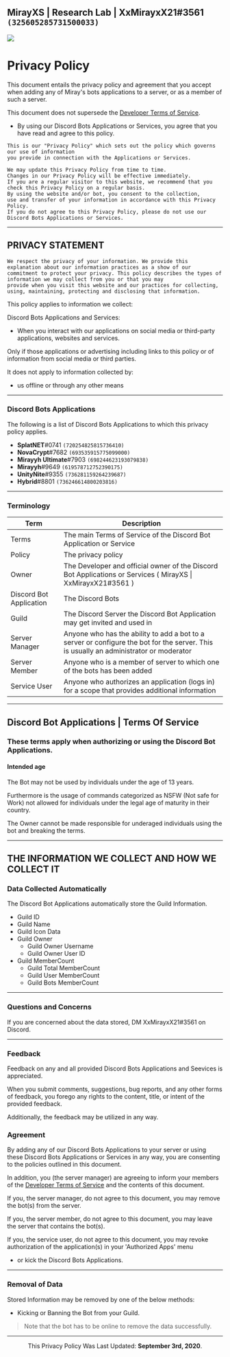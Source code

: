 ## MirayXS | Research Lab | XxMirayxX21#3561 `(325605285731500033)`

[![](https://discordapp.com/api/guilds/735182703871262820/embed.png?style=banner2)](https://discord.gg/CkdjnCR)

# Privacy Policy

This document entails the privacy policy and agreement that you accept when adding any of Miray's bots applications to a server, or as a member of such a server.

This document does not supersede the [Developer Terms of Service](https://discordapp.com/developers/docs/legal).
* By using our Discord Bots Applications or Services, you agree that you have read and agree to this policy.

```text
This is our "Privacy Policy" which sets out the policy which governs our use of information
you provide in connection with the Applications or Services.
```

```text
We may update this Privacy Policy from time to time.
Changes in our Privacy Policy will be effective immediately.
If you are a regular visitor to this website, we recommend that you check this Privacy Policy on a regular basis.
By using the website and/or bot, you consent to the collection,
use and transfer of your information in accordance with this Privacy Policy.
If you do not agree to this Privacy Policy, please do not use our Discord Bots Applications or Services.
```

<hr>

## PRIVACY STATEMENT

```text
We respect the privacy of your information. We provide this explanation about our information practices as a show of our
commitment to protect your privacy. This policy describes the types of information we may collect from you or that you may
provide when you visit this website and our practices for collecting, using, maintaining, protecting and disclosing that information.
```

This policy applies to information we collect:

Discord Bots Applications and Services:

* When you interact with our applications on social media or third-party applications, websites and services.

Only if those applications or advertising including links to this policy or of information from social media or third parties.

It does not apply to information collected by:

* us offline or through any other means

<hr>

### Discord Bots Applications
The following is a list of Discord Bots Applications to which this privacy policy applies.
* **SplatNET**#0741 `(720254825815736410)`
* **NovaCrypt**#7682 `(693535915775099000)`
* **Mirayyh Ultimate**#7903 `(698244623193079838)`
* **Mirayyh**#9649 `(619578712752390175)`
* **UnityNite**#9355 `(736281159264239687)`
* **Hybrid**#8801 `(736246614800203816)`

<hr>

### Terminology

| Term | Description |
|--------|------------------------------|
| Terms | The main Terms of Service of the Discord Bot Application or Service |
| Policy | The privacy policy |
| Owner | The Developer and official owner of the Discord Bot Applications or Services ( MirayXS \| XxMirayxX21#3561 ) |
| Discord Bot Application | The Discord Bots |
| Guild | The Discord Server the Discord Bot Application may get invited and used in |
| Server Manager | Anyone who has the ability to add a bot to a server or configure the bot for the server. This is usually an administrator or moderator |
| Server Member | Anyone who is a member of server to which one of the bots has been added |
| Service User | Anyone who authorizes an application (logs in) for a scope that provides additional information |

<hr>

## Discord Bot Applications | Terms Of Service
### These terms apply when authorizing or using the Discord Bot Applications.

#### Intended age
The Bot may not be used by individuals under the age of 13 years.

Furthermore is the usage of commands categorized as NSFW (Not safe for Work) not allowed for individuals under the legal age of maturity in their country.

The Owner cannot be made responsible for underaged individuals using the bot and breaking the terms.

<hr>

## THE INFORMATION WE COLLECT AND HOW WE COLLECT IT

### Data Collected Automatically 
<!-- This data may be collected automatically by some bots. This data is used to provide statistics or history data. For any bots that collect this data, it is necessary for features of said bot. -->
The Discord Bot Applications automatically store the Guild Information.

* Guild ID
* Guild Name
* Guild Icon Data
* Guild Owner
  * Guild Owner Username
  * Guild Owner User ID
* Guild MemberCount
  * Guild Total MemberCount
  * Guild User MemberCount
  * Guild Bots MemberCount

<hr>

### Questions and Concerns
If you are concerned about the data stored, DM XxMirayxX21#3561 on Discord.

<hr>

### Feedback
Feedback on any and all provided Discord Bots Applications and Seevices is appreciated.

When you submit comments, suggestions, bug reports, and any other forms of feedback, you forego any rights to the content, title, or intent of the provided feedback.

Additionally, the feedback may be utilized in any way.


### Agreement
By adding any of our Discord Bots Applications to your server or using these Discord Bots Applications or Services in any way, you are consenting to the policies outlined in this document.

In addition, you (the server manager) are agreeing to inform your members of the [Developer Terms of Service](https://discordapp.com/developers/docs/legal) and the contents of this document.

If you, the server manager, do not agree to this document, you may remove the bot(s) from the server.

If you, the server member, do not agree to this document, you may leave the server that contains the bot(s).

If you, the service user, do not agree to this document, you may revoke authorization of the application(s) in your 'Authorized Apps' menu
- or kick the Discord Bots Applications.

<hr>

### Removal of Data

Stored Information may be removed by one of the below methods:

- Kicking or Banning the Bot from your Guild.
> Note that the bot has to be online to remove the data successfully.

------------
<p align="center">
  This Privacy Policy Was Last Updated: 
  <b>September 3rd, 2020</b>.
</p>
